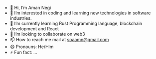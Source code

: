 - 👋 Hi, I’m Aman Negi
- 👀 I’m interested in coding and learning new technologies in software industries.
- 🌱 I’m currently learning Rust Programming language, blockchain development and React
- 💞️ I’m looking to collaborate on web3
- 📫 How to reach me mail at soaamn@gmail.com
- 😄 Pronouns: He/Him
- ⚡ Fun fact: ...

<!---
soamn/soamn is a ✨ special ✨ repository because its `README.md` (this file) appears on your GitHub profile.
You can click the Preview link to take a look at your changes.
--->
